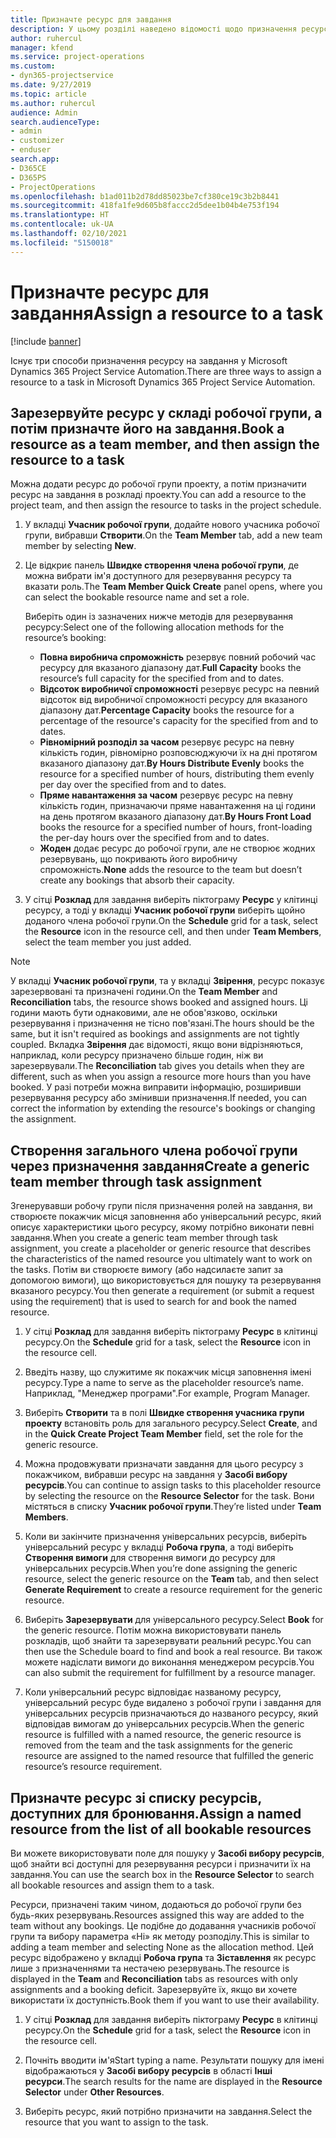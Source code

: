 ```yaml
---
title: Призначте ресурс для завдання
description: У цьому розділі наведено відомості щодо призначення ресурсів до завдання.
author: ruhercul
manager: kfend
ms.service: project-operations
ms.custom:
- dyn365-projectservice
ms.date: 9/27/2019
ms.topic: article
ms.author: ruhercul
audience: Admin
search.audienceType:
- admin
- customizer
- enduser
search.app:
- D365CE
- D365PS
- ProjectOperations
ms.openlocfilehash: b1ad011b2d78dd85023be7cf380ce19c3b2b8441
ms.sourcegitcommit: 418fa1fe9d605b8faccc2d5dee1b04b4e753f194
ms.translationtype: HT
ms.contentlocale: uk-UA
ms.lasthandoff: 02/10/2021
ms.locfileid: "5150018"
---
```

# <a name="assign-a-resource-to-a-task"></a><span data-ttu-id="f58c9-103">Призначте ресурс для завдання</span><span class="sxs-lookup"><span data-stu-id="f58c9-103">Assign a resource to a task</span></span>

[!include [banner](../includes/psa-now-project-operations.md)]

<span data-ttu-id="f58c9-104">Існує три способи призначення ресурсу на завдання у Microsoft Dynamics 365 Project Service Automation.</span><span class="sxs-lookup"><span data-stu-id="f58c9-104">There are three ways to assign a resource to a task in Microsoft Dynamics 365 Project Service Automation.</span></span>

## <a name="book-a-resource-as-a-team-member-and-then-assign-the-resource-to-a-task"></a><span data-ttu-id="f58c9-105">Зарезервуйте ресурс у складі робочої групи, а потім призначте його на завдання.</span><span class="sxs-lookup"><span data-stu-id="f58c9-105">Book a resource as a team member, and then assign the resource to a task</span></span>

<span data-ttu-id="f58c9-106">Можна додати ресурс до робочої групи проекту, а потім призначити ресурс на завдання в розкладі проекту.</span><span class="sxs-lookup"><span data-stu-id="f58c9-106">You can add a resource to the project team, and then assign the resource to tasks in the project schedule.</span></span>

1. <span data-ttu-id="f58c9-107">У вкладці **Учасник робочої групи**, додайте нового учасника робочої групи, вибравши **Створити**.</span><span class="sxs-lookup"><span data-stu-id="f58c9-107">On the **Team Member** tab, add a new team member by selecting **New**.</span></span> 

2. <span data-ttu-id="f58c9-108">Це відкриє панель **Швидке створення члена робочої групи**, де можна вибрати ім'я доступного для резервування ресурсу та вказати роль.</span><span class="sxs-lookup"><span data-stu-id="f58c9-108">The **Team Member Quick Create** panel opens, where you can select the bookable resource name and set a role.</span></span> 

    <span data-ttu-id="f58c9-109">Виберіть один із зазначених нижче методів для резервування ресурсу:</span><span class="sxs-lookup"><span data-stu-id="f58c9-109">Select one of the following allocation methods for the resource’s booking:</span></span>

    - <span data-ttu-id="f58c9-110">**Повна виробнича спроможність** резервує повний робочий час ресурсу для вказаного діапазону дат.</span><span class="sxs-lookup"><span data-stu-id="f58c9-110">**Full Capacity** books the resource’s full capacity for the specified from and to dates.</span></span>
    - <span data-ttu-id="f58c9-111">**Відсоток виробничої спроможності** резервує ресурс на певний відсоток від виробничої спроможності ресурсу для вказаного діапазону дат.</span><span class="sxs-lookup"><span data-stu-id="f58c9-111">**Percentage Capacity** books the resource for a percentage of the resource's capacity for the specified from and to dates.</span></span>
    - <span data-ttu-id="f58c9-112">**Рівномірний розподіл за часом** резервує ресурс на певну кількість годин, рівномірно розповсюджуючи їх на дні протягом вказаного діапазону дат.</span><span class="sxs-lookup"><span data-stu-id="f58c9-112">**By Hours Distribute Evenly** books the resource for a specified number of hours, distributing them evenly per day over the specified from and to dates.</span></span>
    - <span data-ttu-id="f58c9-113">**Пряме навантаження за часом** резервує ресурс на певну кількість годин, призначаючи пряме навантаження на ці години на день протягом вказаного діапазону дат.</span><span class="sxs-lookup"><span data-stu-id="f58c9-113">**By Hours Front Load** books the resource for a specified number of hours, front-loading the per-day hours over the specified from and to dates.</span></span>
    - <span data-ttu-id="f58c9-114">**Жоден** додає ресурс до робочої групи, але не створює жодних резервувань, що покривають його виробничу спроможність.</span><span class="sxs-lookup"><span data-stu-id="f58c9-114">**None** adds the resource to the team but doesn’t create any bookings that absorb their capacity.</span></span>

3. <span data-ttu-id="f58c9-115">У сітці **Розклад** для завдання виберіть піктограму **Ресурс** у клітинці ресурсу, а тоді у вкладці **Учасник робочої групи** виберіть щойно доданого члена робочої групи.</span><span class="sxs-lookup"><span data-stu-id="f58c9-115">On the **Schedule** grid for a task, select the **Resource** icon in the resource cell, and then under **Team Members**, select the team member you just added.</span></span> 

> [!NOTE]
> <span data-ttu-id="f58c9-116">У вкладці **Учасник робочої групи**, та у вкладці **Звірення**, ресурс показує зарезервовані та призначені години.</span><span class="sxs-lookup"><span data-stu-id="f58c9-116">On the **Team Member** and **Reconciliation** tabs, the resource shows booked and assigned hours.</span></span> <span data-ttu-id="f58c9-117">Ці години мають бути однаковими, але не обов'язково, оскільки резервування і призначення не тісно пов'язані.</span><span class="sxs-lookup"><span data-stu-id="f58c9-117">The hours should be the same, but it isn't required as bookings and assignments are not tightly coupled.</span></span> <span data-ttu-id="f58c9-118">Вкладка **Звірення** дає відомості, якщо вони відрізняються, наприклад, коли ресурсу призначено більше годин, ніж ви зарезервували.</span><span class="sxs-lookup"><span data-stu-id="f58c9-118">The **Reconciliation** tab gives you details when they are different, such as when you assign a resource more hours than you have booked.</span></span> <span data-ttu-id="f58c9-119">У разі потреби можна виправити інформацію, розширивши резервування ресурсу або змінивши призначення.</span><span class="sxs-lookup"><span data-stu-id="f58c9-119">If needed, you can correct the information by extending the resource's bookings or changing the assignment.</span></span>

## <a name="create-a-generic-team-member-through-task-assignment"></a><span data-ttu-id="f58c9-120">Створення загального члена робочої групи через призначення завдання</span><span class="sxs-lookup"><span data-stu-id="f58c9-120">Create a generic team member through task assignment</span></span>

<span data-ttu-id="f58c9-121">Згенерувавши робочу групи після призначення ролей на завдання, ви створюєте покажчик місця заповнення або універсальний ресурс, який описує характеристики цього ресурсу, якому потрібно виконати певні завдання.</span><span class="sxs-lookup"><span data-stu-id="f58c9-121">When you create a generic team member through task assignment, you create a placeholder or generic resource that describes the characteristics of the named resource you ultimately want to work on the tasks.</span></span> <span data-ttu-id="f58c9-122">Потім ви створюєте вимогу (або надсилаєте запит за допомогою вимоги), що використовується для пошуку та резервування вказаного ресурсу.</span><span class="sxs-lookup"><span data-stu-id="f58c9-122">You then generate a requirement (or submit a request using the requirement) that is used to search for and book the named resource.</span></span>

1. <span data-ttu-id="f58c9-123">У сітці **Розклад** для завдання виберіть піктограму **Ресурс** в клітинці ресурсу.</span><span class="sxs-lookup"><span data-stu-id="f58c9-123">On the **Schedule** grid for a task, select the **Resource** icon in the resource cell.</span></span>

2. <span data-ttu-id="f58c9-124">Введіть назву, що служитиме як покажчик місця заповнення імені ресурсу.</span><span class="sxs-lookup"><span data-stu-id="f58c9-124">Type a name to serve as the placeholder resource’s name.</span></span> <span data-ttu-id="f58c9-125">Наприклад, "Менеджер програми".</span><span class="sxs-lookup"><span data-stu-id="f58c9-125">For example, Program Manager.</span></span>

3. <span data-ttu-id="f58c9-126">Виберіть **Створити** та в полі **Швидке створення учасника групи проекту** встановіть роль для загального ресурсу.</span><span class="sxs-lookup"><span data-stu-id="f58c9-126">Select **Create**, and in the **Quick Create Project Team Member** field, set the role for the generic resource.</span></span>

4. <span data-ttu-id="f58c9-127">Можна продовжувати призначати завдання для цього ресурсу з покажчиком, вибравши ресурс на завдання у **Засобі вибору ресурсів**.</span><span class="sxs-lookup"><span data-stu-id="f58c9-127">You can continue to assign tasks to this placeholder resource by selecting the resource on the **Resource Selector** for the task.</span></span> <span data-ttu-id="f58c9-128">Вони містяться в списку **Учасник робочої групи**.</span><span class="sxs-lookup"><span data-stu-id="f58c9-128">They’re listed under **Team Members**.</span></span>

5. <span data-ttu-id="f58c9-129">Коли ви закінчите призначення універсальних ресурсів, виберіть універсальний ресурс у вкладці **Робоча група**, а тоді виберіть **Створення вимоги** для створення вимоги до ресурсу для універсальних ресурсів.</span><span class="sxs-lookup"><span data-stu-id="f58c9-129">When you’re done assigning the generic resource, select the generic resource on the **Team** tab, and then select **Generate Requirement** to create a resource requirement for the generic resource.</span></span>

6. <span data-ttu-id="f58c9-130">Виберіть **Зарезервувати** для універсального ресурсу.</span><span class="sxs-lookup"><span data-stu-id="f58c9-130">Select **Book** for the generic resource.</span></span> <span data-ttu-id="f58c9-131">Потім можна використовувати панель розкладів, щоб знайти та зарезервувати реальний ресурс.</span><span class="sxs-lookup"><span data-stu-id="f58c9-131">You can then use the Schedule board to find and book a real resource.</span></span> <span data-ttu-id="f58c9-132">Ви також можете надіслати вимоги до виконання менеджером ресурсів.</span><span class="sxs-lookup"><span data-stu-id="f58c9-132">You can also submit the requirement for fulfillment by a resource manager.</span></span>

7. <span data-ttu-id="f58c9-133">Коли універсальний ресурс відповідає названому ресурсу, універсальний ресурс буде видалено з робочої групи і завдання для універсальних ресурсів призначаються до названого ресурсу, який відповідав вимогам до універсальних ресурсів.</span><span class="sxs-lookup"><span data-stu-id="f58c9-133">When the generic resource is fulfilled with a named resource, the generic resource is removed from the team and the task assignments for the generic resource are assigned to the named resource that fulfilled the generic resource’s resource requirement.</span></span>

## <a name="assign-a-named-resource-from-the-list-of-all-bookable-resources"></a><span data-ttu-id="f58c9-134">Призначте ресурс зі списку ресурсів, доступних для бронювання.</span><span class="sxs-lookup"><span data-stu-id="f58c9-134">Assign a named resource from the list of all bookable resources</span></span>

<span data-ttu-id="f58c9-135">Ви можете використовувати поле для пошуку у **Засобі вибору ресурсів**, щоб знайти всі доступні для резервування ресурси і призначити їх на завдання.</span><span class="sxs-lookup"><span data-stu-id="f58c9-135">You can use the search box in the **Resource Selector** to search all bookable resources and assign them to a task.</span></span>

<span data-ttu-id="f58c9-136">Ресурси, призначені таким чином, додаються до робочої групи без будь-яких резервувань.</span><span class="sxs-lookup"><span data-stu-id="f58c9-136">Resources assigned this way are added to the team without any bookings.</span></span> <span data-ttu-id="f58c9-137">Це подібне до додавання учасників робочої групи та вибору параметра «Ні» як методу розподілу.</span><span class="sxs-lookup"><span data-stu-id="f58c9-137">This is similar to adding a team member and selecting None as the allocation method.</span></span> <span data-ttu-id="f58c9-138">Цей ресурс відображено у вкладці **Робоча група** та **Зіставлення** як ресурс лише з призначеннями та нестачею резервувань.</span><span class="sxs-lookup"><span data-stu-id="f58c9-138">The resource is displayed in the **Team** and **Reconciliation** tabs as resources with only assignments and a booking deficit.</span></span> <span data-ttu-id="f58c9-139">Зарезервуйте їх, якщо ви хочете використати їх доступність.</span><span class="sxs-lookup"><span data-stu-id="f58c9-139">Book them if you want to use their availability.</span></span>

1. <span data-ttu-id="f58c9-140">У сітці **Розклад** для завдання виберіть піктограму **Ресурс** в клітинці ресурсу.</span><span class="sxs-lookup"><span data-stu-id="f58c9-140">On the **Schedule** grid for a task, select the **Resource** icon in the resource cell.</span></span>

2. <span data-ttu-id="f58c9-141">Почніть вводити ім'я</span><span class="sxs-lookup"><span data-stu-id="f58c9-141">Start typing a name.</span></span> <span data-ttu-id="f58c9-142">Результати пошуку для імені відображаються у **Засобі вибору ресурсів** в області **Інші ресурси**.</span><span class="sxs-lookup"><span data-stu-id="f58c9-142">The search results for the name are displayed in the **Resource Selector** under **Other Resources**.</span></span>

3. <span data-ttu-id="f58c9-143">Виберіть ресурс, який потрібно призначити на завдання.</span><span class="sxs-lookup"><span data-stu-id="f58c9-143">Select the resource that you want to assign to the task.</span></span>

